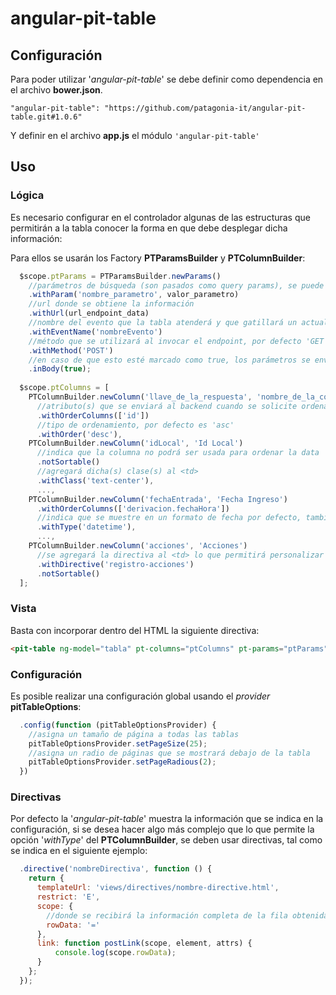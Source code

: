 # angular-pit-table

## Configuración

Para poder utilizar '_angular-pit-table_' se debe definir como dependencia en el archivo **bower.json**.

`"angular-pit-table": "https://github.com/patagonia-it/angular-pit-table.git#1.0.6"`

Y definir en el archivo **app.js** el módulo `'angular-pit-table'`

## Uso

### Lógica

Es necesario configurar en el controlador algunas de las estructuras que permitirán a la tabla conocer la forma en que debe desplegar dicha información:

Para ellos se usarán los Factory **PTParamsBuilder** y **PTColumnBuilder**:

```javascript
  $scope.ptParams = PTParamsBuilder.newParams()
    //parámetros de búsqueda (son pasados como query params), se puede invocar más de una vez este método para tener múltiples parámetros
    .withParam('nombre_parametro', valor_parametro)
    //url donde se obtiene la información
    .withUrl(url_endpoint_data)
    //nombre del evento que la tabla atenderá y que gatillará un actualización de la data
    .withEventName('nombreEvento')
    //método que se utilizará al invocar el endpoint, por defecto 'GET'
    .withMethod('POST')
    //en caso de que esto esté marcado como true, los parámetros se enviarán en el body del request, por defecto es false
    .inBody(true);
    
  $scope.ptColumns = [
    PTColumnBuilder.newColumn('llave_de_la_respuesta', 'nombre_de_la_columna')
      //atributo(s) que se enviará al backend cuando se solicite ordenar la data por dicha columna
      .withOrderColumns(['id'])
      //tipo de ordenamiento, por defecto es 'asc'
      .withOrder('desc'),
    PTColumnBuilder.newColumn('idLocal', 'Id Local')
      //indica que la columna no podrá ser usada para ordenar la data
      .notSortable()
      //agregará dicha(s) clase(s) al <td>
      .withClass('text-center'),
      ...,
    PTColumnBuilder.newColumn('fechaEntrada', 'Fecha Ingreso')
      .withOrderColumns(['derivacion.fechaHora'])
      //indica que se muestre en un formato de fecha por defecto, también se puede utilizar 'boolean' o 'checkbox'
      .withType('datetime'),
      ...,
    PTColumnBuilder.newColumn('acciones', 'Acciones')
      //se agregará la directiva al <td> lo que permitirá personalizar la manera en que se presente la información
      .withDirective('registro-acciones')
      .notSortable()
  ];
```

### Vista

Basta con incorporar dentro del HTML la siguiente directiva:

```html
<pit-table ng-model="tabla" pt-columns="ptColumns" pt-params="ptParams"></pit-table>
```

### Configuración

Es posible realizar una configuración global usando el _provider_ **pitTableOptions**:

```javascript
  .config(function (pitTableOptionsProvider) {
    //asigna un tamaño de página a todas las tablas
    pitTableOptionsProvider.setPageSize(25);
    //asigna un radio de páginas que se mostrará debajo de la tabla
    pitTableOptionsProvider.setPageRadious(2);
  })
```

### Directivas

Por defecto la '_angular-pit-table_' muestra la información que se indica en la configuración, si se desea hacer algo más complejo que lo que permite la opción '_withType_' del **PTColumnBuilder**, se deben usar directivas, tal como se indica en el siguiente ejemplo:

```javascript
  .directive('nombreDirectiva', function () {
    return {
      templateUrl: 'views/directives/nombre-directive.html',
      restrict: 'E',
      scope: {
        //donde se recibirá la información completa de la fila obtenida desde el backend         
        rowData: '='
      },
      link: function postLink(scope, element, attrs) {
          console.log(scope.rowData);
      }
    };
  });
```
